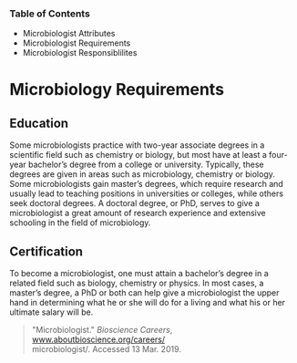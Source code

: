 ### Table of Contents
- Microbiologist Attributes
- Microbiologist Requirements
- Microbiologist Responsiblilites
# Microbiology Requirements
## Education
Some microbiologists practice with two-year associate degrees in a scientific field such as chemistry or biology, but most have at least a four-year bachelor’s degree from a college or university. Typically, these degrees are given in areas such as microbiology, chemistry or biology. Some microbiologists gain master’s degrees, which require research and usually lead to teaching positions in universities or colleges, while others seek doctoral degrees. A doctoral degree, or PhD, serves to give a microbiologist a great amount of research experience and extensive schooling in the field of microbiology.

## Certification
To become a microbiologist, one must attain a bachelor’s degree in a related field such as biology, chemistry or physics. In most cases, a master’s degree, a PhD or both can help give a microbiologist the upper hand in determining what he or she will do for a living and what his or her ultimate salary will be.
>"Microbiologist." _Bioscience Careers_, www.aboutbioscience.org/careers/  
microbiologist/. Accessed 13 Mar. 2019.
<!--stackedit_data:
eyJoaXN0b3J5IjpbLTEwNjY4Mjk3NDAsMTExMDEyMjc1MCwxNz
g5MTgxNjk5LDIxMTc0NTE5OV19
-->